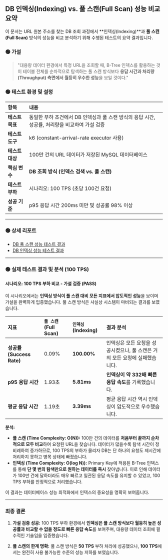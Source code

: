 ## DB 인덱싱(Indexing) vs. 풀 스캔(Full Scan) 성능 비교 요약

이 문서는 URL 원본 주소를 찾는 DB 조회 과정에서 **인덱싱(Indexing)**과 **풀 스캔(Full Scan)** 방식의 성능을 비교 분석하기 위해 수행된 테스트의 요약 결과입니다.

### 🟢 가설

> "대용량 데이터 환경에서 특정 URL을 조회할 때, B-Tree 인덱스를 활용하는 것이 테이블 전체를 순차적으로 탐색하는 풀 스캔 방식보다 **응답 시간과 처리량(Throughput) 측면에서 월등히 우수한 성능**을 보일 것이다."

### 🟢 테스트 환경 및 설정

| 항목 | 내용 |
| :--- | :--- |
| **테스트 목표** | 동일한 부하 조건에서 DB 인덱싱과 풀 스캔 방식의 응답 시간, 성공률, 처리량을 비교하여 가설 검증 |
| **테스트 도구** | k6 (constant-arrival-rate executor 사용) |
| **테스트 대상** | 100만 건의 URL 데이터가 저장된 MySQL 데이터베이스 |
| **핵심 변수** | **DB 조회 방식 (인덱스 검색 vs. 풀 스캔)** |
| **테스트 부하** | 시나리오: 100 TPS (초당 100건 요청) |
| **성공 기준** | p95 응답 시간 200ms 미만 및 성공률 98% 이상 |

-----

### 🟢 상세 리포트

- [DB 풀 스캔 성능 테스트 결과](db/full-scan-results.md)
- [DB 인덱싱 성능 테스트 결과](./db/index-results.md)

-----

### 🟢 실제 테스트 결과 및 분석 (100 TPS)

#### **시나리오: 100 TPS 부하 비교 - 가설 검증 (PASS)**

이 시나리오에서는 **인덱싱 방식이 풀 스캔 대비 모든 지표에서 압도적인 성능**을 보이며 가설을 완벽하게 입증했습니다. 풀 스캔 방식은 사실상 시스템이 마비되는 결과를 보였습니다.

| 지표 | `풀 스캔` (Full Scan) | `인덱싱` (Indexing) | 결과 분석 |
| :--- | :--- | :--- | :--- |
| **성공률 (Success Rate)** | 0.09% | **100.00%** | 인덱싱은 모든 요청을 성공시켰으나, 풀 스캔은 거의 모든 요청에 실패했습니다. |
| **p95 응답 시간** | 1.93초 | **5.81ms** | **인덱싱이 약 332배 빠른 응답 속도**를 기록했습니다. |
| **평균 응답 시간** | 1.19초 | **3.39ms** | 평균 응답 시간 역시 인덱싱이 압도적으로 우수했습니다. |

**분석:**

*   **풀 스캔 (Time Complexity: O(N)):** 100만 건의 데이터를 **처음부터 끝까지 순차적으로 모두 비교**하여 요청된 URL을 찾습니다. 데이터가 많을수록 탐색 시간이 정비례하여 증가하므로, 100 TPS의 부하가 몰리자 DB는 단 하나의 요청도 제시간에 처리하지 못하고 병목 상태에 빠졌습니다.
*   **인덱싱 (Time Complexity: O(log N)):** Primary Key에 적용된 B-Tree 인덱스를 통해 **단 몇 번의 탐색만으로 원하는 데이터를 즉시** 찾아냅니다. 이로 인해 데이터가 100만 건에 달하더라도 매우 빠르고 일관된 응답 속도를 유지할 수 있었고, 100 TPS 부하를 안정적으로 처리했습니다.

이 결과는 데이터베이스 성능 최적화에서 인덱스의 중요성을 명확히 보여줍니다.

-----

### 최종 결론

1.  **가설 검증 성공:** 100 TPS 부하 환경에서 **인덱싱은 풀 스캔 방식보다 월등히 높은 성공률과 비교할 수 없을 정도로 빠른 응답 속도**를 보여주며, 대용량 데이터 조회에 필수적인 기술임을 입증했습니다.

2.  **풀 스캔의 한계 명확:** 풀 스캔 방식은 **50 TPS** 부하 처리에 성공했으나, **100 TPS**에서는 완전히 사용 불가능한 수준의 성능 저하를 보였습니다.
